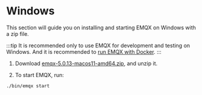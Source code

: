 # Windows

This section will guide you on installing and starting EMQX on Windows with a zip file.

:::tip
It is recommended only to use EMQX for development and testing on Windows. And it is recommended to [run EMQX with Docker](./install-docker.md).
:::

1. Download [emqx-5.0.13-macos11-amd64.zip](https://www.emqx.com/downloads/broker/v5.0.13/emqx-5.0.13-macos11-amd64.zip), and unzip it.

2. To start EMQX, run:

```shell
./bin/emqx start
```
